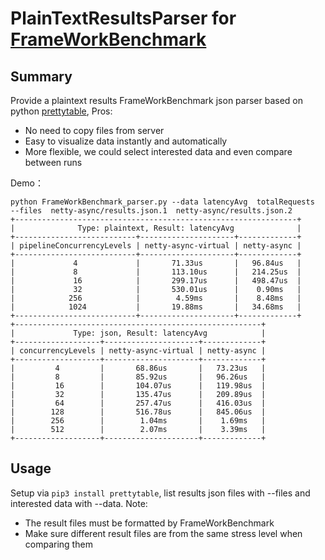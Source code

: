 # PlainTextResultsParser for [FrameWorkBenchmark](https://github.com/TechEmpower/FrameworkBenchmarks)

## Summary
Provide a plaintext results FrameWorkBenchmark json parser based on python [prettytable](https://pypi.org/project/prettytable/), 
Pros:
- No need to copy files from server
- Easy to visualize data instantly and automatically
- More flexible, we could select interested data and even compare between runs

Demo：
```
python FrameWorkBenchmark_parser.py --data latencyAvg  totalRequests  --files  netty-async/results.json.1  netty-async/results.json.2
+---------------------------------------------------------------+
|              Type: plaintext, Result: latencyAvg              |
+---------------------------+---------------------+-------------+
| pipelineConcurrencyLevels | netty-async-virtual | netty-async |
+---------------------------+---------------------+-------------+
|             4             |       71.33us       |   96.84us   |
|             8             |       113.10us      |   214.25us  |
|             16            |       299.17us      |   498.47us  |
|             32            |       530.01us      |    0.90ms   |
|            256            |        4.59ms       |    8.48ms   |
|            1024           |       19.88ms       |   34.68ms   |
+---------------------------+---------------------+-------------+
+-------------------------------------------------------+
|             Type: json, Result: latencyAvg            |
+-------------------+---------------------+-------------+
| concurrencyLevels | netty-async-virtual | netty-async |
+-------------------+---------------------+-------------+
|         4         |       68.86us       |   73.23us   |
|         8         |       85.92us       |   96.26us   |
|         16        |       104.07us      |   119.98us  |
|         32        |       135.47us      |   209.89us  |
|         64        |       257.47us      |   416.03us  |
|        128        |       516.78us      |   845.06us  |
|        256        |        1.04ms       |    1.69ms   |
|        512        |        2.07ms       |    3.39ms   |
+-------------------+---------------------+-------------+
```

## Usage
Setup via `pip3 install prettytable`, list results json files with --files and interested data with --data.
Note:
- The result files must be formatted by FrameWorkBenchmark
- Make sure different result files are from the same stress level when comparing them